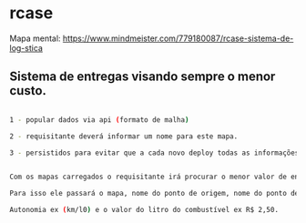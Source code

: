 # rcase


Mapa mental: https://www.mindmeister.com/779180087/rcase-sistema-de-log-stica

## Sistema de entregas visando sempre o menor custo.

```bash

1 - popular dados via api (formato de malha)

2 - requisitante deverá informar um nome para este mapa.

3 - persistidos para evitar que a cada novo deploy todas as informações desapareçam.

```

```bash

Com os mapas carregados o requisitante irá procurar o menor valor de entrega e seu caminho.

Para isso ele passará o mapa, nome do ponto de origem, nome do ponto de destino.

Autonomia ex (km/l0) e o valor do litro do combustível ex R$ 2,50.

```

